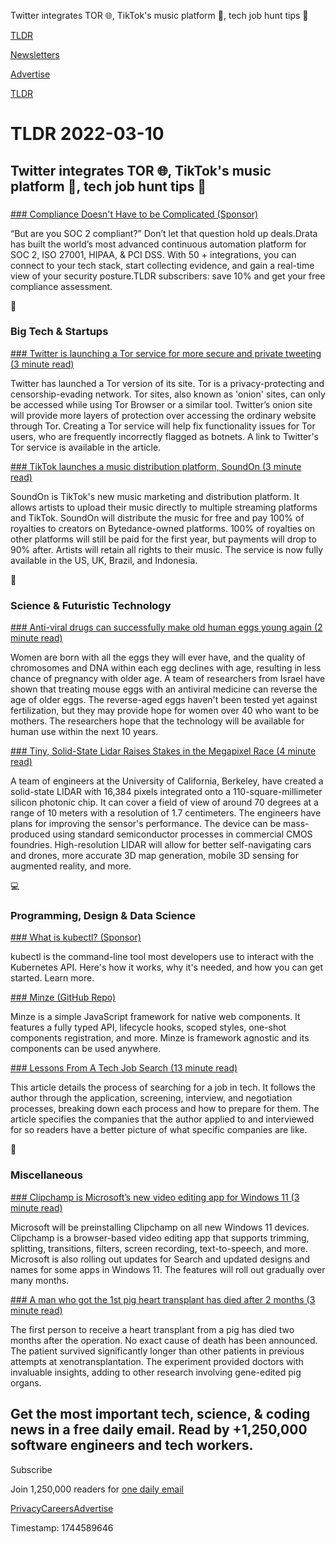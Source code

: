 Twitter integrates TOR 🌐, TikTok's music platform 🎵, tech job hunt tips 💼

[TLDR](/)

[Newsletters](/newsletters)

[Advertise](https://advertise.tldr.tech/)

[TLDR](/)

# TLDR 2022-03-10

## Twitter integrates TOR 🌐, TikTok's music platform 🎵, tech job hunt tips 💼

### 

[### Compliance Doesn't Have to be Complicated (Sponsor)](https://drata.com/partner/tldr?utm_source=tldr&utm_medium=newsletter&utm_campaign=br_jan)

“But are you SOC 2 compliant?” Don’t let that question hold up deals.Drata has built the world’s most advanced continuous automation platform for SOC 2, ISO 27001, HIPAA, & PCI DSS. With 50 + integrations, you can connect to your tech stack, start collecting evidence, and gain a real-time view of your security posture.TLDR subscribers: save 10% and get your free compliance assessment.

📱

### Big Tech & Startups

[### Twitter is launching a Tor service for more secure and private tweeting (3 minute read)](https://www.theverge.com/2022/3/8/22967843/twitter-tor-onion-service-version-launch?utm_source=tldrnewsletter)

Twitter has launched a Tor version of its site. Tor is a privacy-protecting and censorship-evading network. Tor sites, also known as 'onion' sites, can only be accessed while using Tor Browser or a similar tool. Twitter’s onion site will provide more layers of protection over accessing the ordinary website through Tor. Creating a Tor service will help fix functionality issues for Tor users, who are frequently incorrectly flagged as botnets. A link to Twitter's Tor service is available in the article.

[### TikTok launches a music distribution platform, SoundOn (3 minute read)](https://techcrunch.com/2022/03/09/tiktok-launches-a-music-distribution-platform-soundon/?utm_source=tldrnewsletter)

SoundOn is TikTok's new music marketing and distribution platform. It allows artists to upload their music directly to multiple streaming platforms and TikTok. SoundOn will distribute the music for free and pay 100% of royalties to creators on Bytedance-owned platforms. 100% of royalties on other platforms will still be paid for the first year, but payments will drop to 90% after. Artists will retain all rights to their music. The service is now fully available in the US, UK, Brazil, and Indonesia.

🚀

### Science & Futuristic Technology

[### Anti-viral drugs can successfully make old human eggs young again (2 minute read)](https://interestingengineering.com/anti-viral-eggs-young?utm_source=tldrnewsletter)

Women are born with all the eggs they will ever have, and the quality of chromosomes and DNA within each egg declines with age, resulting in less chance of pregnancy with older age. A team of researchers from Israel have shown that treating mouse eggs with an antiviral medicine can reverse the age of older eggs. The reverse-aged eggs haven't been tested yet against fertilization, but they may provide hope for women over 40 who want to be mothers. The researchers hope that the technology will be available for human use within the next 10 years.

[### Tiny, Solid-State Lidar Raises Stakes in the Megapixel Race (4 minute read)](https://spectrum.ieee.org/solid-state-lidar?utm_source=tldrnewsletter)

A team of engineers at the University of California, Berkeley, have created a solid-state LIDAR with 16,384 pixels integrated onto a 110-square-millimeter silicon photonic chip. It can cover a field of view of around 70 degrees at a range of 10 meters with a resolution of 1.7 centimeters. The engineers have plans for improving the sensor's performance. The device can be mass-produced using standard semiconductor processes in commercial CMOS foundries. High-resolution LIDAR will allow for better self-navigating cars and drones, more accurate 3D map generation, mobile 3D sensing for augmented reality, and more.

💻

### Programming, Design & Data Science

[### What is kubectl? (Sponsor)](https://goteleport.com/blog/what-is-kubectl/?utm_campaign=eg&utm_medium=partner&utm_source=tldr)

kubectl is the command-line tool most developers use to interact with the Kubernetes API. Here's how it works, why it's needed, and how you can get started. Learn more.

[### Minze (GitHub Repo)](https://github.com/n6ai/minze?utm_source=tldrnewsletter)

Minze is a simple JavaScript framework for native web components. It features a fully typed API, lifecycle hooks, scoped styles, one-shot components registration, and more. Minze is framework agnostic and its components can be used anywhere.

[### Lessons From A Tech Job Search (13 minute read)](https://blog.nindalf.com/posts/tech-interview/?utm_source=tldrnewsletter)

This article details the process of searching for a job in tech. It follows the author through the application, screening, interview, and negotiation processes, breaking down each process and how to prepare for them. The article specifies the companies that the author applied to and interviewed for so readers have a better picture of what specific companies are like.

🎁

### Miscellaneous

[### Clipchamp is Microsoft’s new video editing app for Windows 11 (3 minute read)](https://www.theverge.com/2022/3/9/22969250/clipchamp-windows-11-microsoft-video-editing-app?utm_source=tldrnewsletter)

Microsoft will be preinstalling Clipchamp on all new Windows 11 devices. Clipchamp is a browser-based video editing app that supports trimming, splitting, transitions, filters, screen recording, text-to-speech, and more. Microsoft is also rolling out updates for Search and updated designs and names for some apps in Windows 11. The features will roll out gradually over many months.

[### A man who got the 1st pig heart transplant has died after 2 months (3 minute read)](https://www.npr.org/2022/03/09/1085420836/pig-heart-transplant?utm_source=tldrnewsletter)

The first person to receive a heart transplant from a pig has died two months after the operation. No exact cause of death has been announced. The patient survived significantly longer than other patients in previous attempts at xenotransplantation. The experiment provided doctors with invaluable insights, adding to other research involving gene-edited pig organs.

## Get the most important tech, science, & coding news in a free daily email. Read by +1,250,000 software engineers and tech workers.

Subscribe

Join 1,250,000 readers for [one daily email](/api/latest/tech)

[Privacy](/privacy)[Careers](https://jobs.ashbyhq.com/tldr.tech)[Advertise](/tech/advertise)

Timestamp: 1744589646